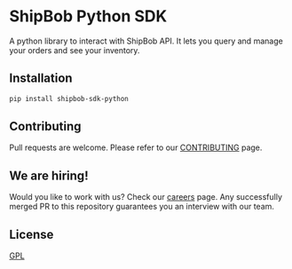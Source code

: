# ShipBob Python SDK

A python library to interact with ShipBob API. It lets you query and manage your orders and see your inventory.


## Installation

```bash
pip install shipbob-sdk-python
```

## Contributing
Pull requests are welcome. Please refer to our [CONTRIBUTING](./CONTRIBUTING.md) page.


## We are hiring!

Would you like to work with us? Check our
[careers](https://www.communityphone.org/career) page. Any
successfully merged PR to this repository guarantees you an interview
with our team.


## License
[GPL](https://choosealicense.com/licenses/mit/)

